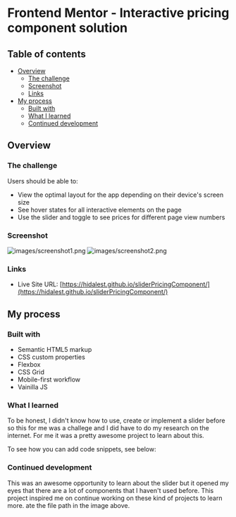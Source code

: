 # Frontend Mentor - Interactive pricing component solution

## Table of contents

- [Overview](#overview)
  - [The challenge](#the-challenge)
  - [Screenshot](#screenshot)
  - [Links](#links)
- [My process](#my-process)
  - [Built with](#built-with)
  - [What I learned](#what-i-learned)
  - [Continued development](#continued-development)

## Overview

### The challenge

Users should be able to:

- View the optimal layout for the app depending on their device's screen size
- See hover states for all interactive elements on the page
- Use the slider and toggle to see prices for different page view numbers

### Screenshot

![images/screenshot1.png](images/screenshot1.png)
![images/screenshot2.png](images/screenshot2.png)

### Links

- Live Site URL: [https://hidalest.github.io/sliderPricingComponent/](https://hidalest.github.io/sliderPricingComponent/)

## My process

### Built with

- Semantic HTML5 markup
- CSS custom properties
- Flexbox
- CSS Grid
- Mobile-first workflow
- Vainilla JS

### What I learned

To be honest, I didn't know how to use, create or implement a slider before so this for me was a challege and I did have to do my research on the internet. For me it was a pretty awesome project to learn about this.

To see how you can add code snippets, see below:

### Continued development

This was an awesome opportunity to learn about the slider but it opened my eyes that there are a lot of components that I haven't used before. This project inspired me on continue working on these kind of projects to learn more.
ate the file path in the image above.


